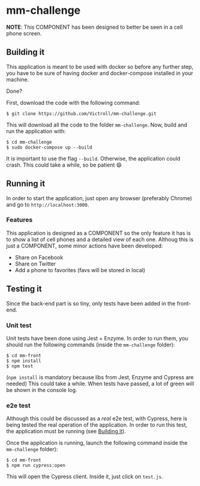 # mm-challenge
**NOTE**: This COMPONENT has been designed to better be seen in a cell phone screen.
## Building it
This application is meant to be used with docker so before any further step, you have to be sure of having docker and docker-compose installed in your machine.

Done?

First, download the code with the following command:
```
$ git clone https://github.com/Victroll/mm-challenge.git
```
This will download all the code to the folder `mm-challenge`. Now, build and run the application with:
```
$ cd mm-challenge
$ sudo docker-compose up --build
```
It is important to use the flag `--build`. Otherwise, the application could crash. This could take a while, so be patient :smile:

## Running it
In order to start the application, just open any browser (preferably Chrome) and go to `http://localhost:3000`.

### Features
This application is designed as a COMPONENT so the only feature it has is to show a list of cell phones and a detailed view of each one. Althoug this is just a COMPONENT, some minor actions have been developed:
* Share on Facebook
* Share on Twitter
* Add a phone to favorites (favs will be stored in local)

## Testing it
Since the back-end part is so tiny, only tests have been added in the front-end.
### Unit test
Unit tests have been done using Jest + Enzyme. In order to run them, you should run the following commands (inside the `mm-challenge` folder):
```
$ cd mm-front
$ npm install
$ npm test
```
(`npm install` is mandatory because libs from Jest, Enzyme and Cypress are needed)
This could take a while. When tests have passed, a lot of green will be shown in the console log.
### e2e test
Although this could be discussed as a *real* e2e test, with Cypress, here is being tested the real operation of the application. In order to run this test, the application must be running (see [Building it](#building-it)). 

Once the application is running, launch the following command inside the `mm-challenge` folder):
```
$ cd mm-front
$ npm run cypress:open
```
This will open the Cypress client. Inside it, just click on `test.js`.